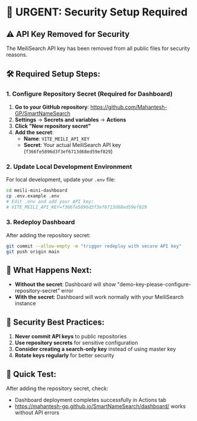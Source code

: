 # 🔐 URGENT: Security Setup Required

## ⚠️ API Key Removed for Security

The MeiliSearch API key has been removed from all public files for security reasons.

## 🛠️ Required Setup Steps:

### 1. Configure Repository Secret (Required for Dashboard)

1. **Go to your GitHub repository**: https://github.com/Mahantesh-GP/SmartNameSearch
2. **Settings** → **Secrets and variables** → **Actions**
3. **Click "New repository secret"**
4. **Add the secret**:
   - **Name**: `VITE_MEILI_API_KEY`
   - **Secret**: Your actual MeiliSearch API key (`f366fe5896d3f3ef6713d68ed59ef829`)

### 2. Update Local Development Environment

For local development, update your `.env` file:

```bash
cd meili-mini-dashboard
cp .env.example .env
# Edit .env and add your API key:
# VITE_MEILI_API_KEY=f366fe5896d3f3ef6713d68ed59ef829
```

### 3. Redeploy Dashboard

After adding the repository secret:
```bash
git commit --allow-empty -m "trigger redeploy with secure API key"
git push origin main
```

## 🔄 What Happens Next:

- **Without the secret**: Dashboard will show "demo-key-please-configure-repository-secret" error
- **With the secret**: Dashboard will work normally with your MeiliSearch instance

## 🚨 Security Best Practices:

1. **Never commit API keys** to public repositories
2. **Use repository secrets** for sensitive configuration
3. **Consider creating a search-only key** instead of using master key
4. **Rotate keys regularly** for better security

## 🎯 Quick Test:

After adding the repository secret, check:
- Dashboard deployment completes successfully in Actions tab
- https://mahantesh-gp.github.io/SmartNameSearch/dashboard/ works without API errors